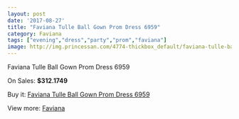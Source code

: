 ```yaml
---
layout: post
date: '2017-08-27'
title: "Faviana Tulle Ball Gown Prom Dress 6959"
category: Faviana
tags: ["evening","dress","party","prom","faviana"]
image: http://img.princessan.com/4774-thickbox_default/faviana-tulle-ball-gown-prom-dress-6959.jpg
---
```

Faviana Tulle Ball Gown Prom Dress 6959

On Sales: **$312.1749**
<a href="https://www.princessan.com/en/faviana/2230-faviana-tulle-ball-gown-prom-dress-6959.html"><amp-img layout="responsive" width="600" height="600" src="//img.princessan.com/4774-thickbox_default/faviana-tulle-ball-gown-prom-dress-6959.jpg" alt="Faviana Tulle Ball Gown Prom Dress 6959 0" /></a>
<a href="https://www.princessan.com/en/faviana/2230-faviana-tulle-ball-gown-prom-dress-6959.html"><amp-img layout="responsive" width="600" height="600" src="//img.princessan.com/4775-thickbox_default/faviana-tulle-ball-gown-prom-dress-6959.jpg" alt="Faviana Tulle Ball Gown Prom Dress 6959 1" /></a>

Buy it: [Faviana Tulle Ball Gown Prom Dress 6959](https://www.princessan.com/en/faviana/2230-faviana-tulle-ball-gown-prom-dress-6959.html "Faviana Tulle Ball Gown Prom Dress 6959")

View more: [Faviana](https://www.princessan.com/en/19-faviana "Faviana")